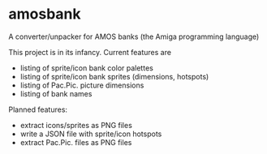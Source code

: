 amosbank
========

A converter/unpacker for AMOS banks (the Amiga programming language)

This project is in its infancy. Current features are

* listing of sprite/icon bank color palettes
* listing of sprite/icon bank sprites (dimensions, hotspots)
* listing of Pac.Pic. picture dimensions
* listing of bank names

Planned features:

* extract icons/sprites as PNG files
* write a JSON file with sprite/icon hotspots
* extract Pac.Pic. files as PNG files
